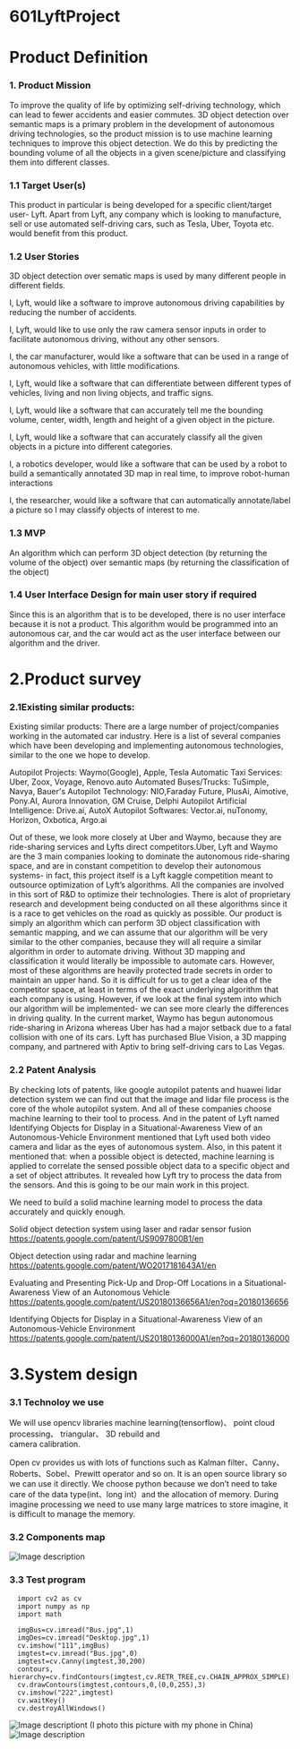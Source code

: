 # 601LyftProject
# Product Definition
### 1. Product Mission
   To improve the quality of life by optimizing self-driving technology, which can lead to fewer accidents and easier commutes. 3D object detection over semantic maps is a primary problem in the development of autonomous driving technologies, so the product mission is to use machine learning techniques to improve this object detection. We do this by predicting the bounding volume of all the objects in a given scene/picture and classifying them into different classes. 

### 1.1 Target User(s)
   This product in particular is being developed for a specific client/target user- Lyft. Apart from Lyft, any company which is looking to manufacture, sell or use automated self-driving cars, such as Tesla, Uber, Toyota etc. would benefit from this product. 
### 1.2 User Stories
  3D object detection over sematic maps is used by many different people in different fields. 
  
  I, Lyft, would like a software to improve autonomous driving capabilities by reducing the number of accidents.
  
  I, Lyft, would like to use only the raw camera sensor inputs in order to facilitate autonomous driving, without any other sensors. 
  
  I, the car manufacturer, would like a software that can be used in a range of autonomous vehicles, with little modifications.
  
  I, Lyft, would like a software that can differentiate between different types of vehicles, living and non living objects, and traffic     signs. 
  
  I, Lyft, would like a software that can accurately tell me the bounding volume, center, width, length and height of a given object in     the picture. 
  
  I, Lyft, would like a software that can accurately classify all the given objects in a picture into different categories. 
  
  I, a robotics developer, would like a software that can be used by a robot to build a semantically annotated 3D map in real time, to       improve robot-human interactions
  
  I, the researcher, would like a software that can automatically annotate/label a picture so I may classify objects of interest to me. 

  
### 1.3 MVP
   An algorithm which can perform 3D object detection (by returning the volume of the object) over semantic maps (by returning the classification of the object) 
### 1.4 User Interface Design for main user story if required
   Since this is an algorithm that is to be developed, there is no user interface because it is not a product. This algorithm would be programmed into an autonomous car, and the car would act as the user interface between our algorithm and the driver.     

# 2.Product survey
### 2.1Existing similar products:
   Existing similar products: There are a large number of project/companies working in the automated car industry. Here is a list of several companies which have been developing and implementing autonomous technologies, similar to the one we hope to develop. 
    
   Autopilot Projects: Waymo(Google), Apple, Tesla
   Automatic Taxi Services:  Uber, Zoox, Voyage, Renovo.auto
   Automated Buses/Trucks: TuSimple, Navya, Bauer's
   Autopilot Technology: NIO,Faraday Future, PlusAi, Aimotive, Pony.AI, Aurora Innovation, GM Cruise, Delphi
   Autopilot Artificial Intelligence: Drive.ai, AutoX
   Autopilot Softwares:  Vector.ai, nuTonomy, Horizon, Oxbotica, Argo.ai
    
   Out of these, we look more closely at Uber and Waymo, because they are ride-sharing services and Lyfts direct competitors.Uber, Lyft and Waymo are the 3 main companies looking to dominate the autonomous ride-sharing space, and are in constant competition to develop their autonomous systems- in fact, this project itself is a Lyft kaggle competition meant to outsource optimization of Lyft’s algorithms. All the companies are involved in this sort of R&D to optimize their technologies. 
   There is alot of proprietary research and development being conducted on all these algorithms since it is a race to get vehicles on the road as quickly as possible. Our product is simply an algorithm which can perform 3D object classification with semantic mapping, and we can assume that our algorithm will be very similar to the other companies, because they will all require a similar algorithm in order to automate driving. Without 3D mapping and classification it would literally be impossible to automate cars. However, most of these algorithms are heavily protected trade secrets in order to maintain an upper hand. So it is difficult for us to get a clear idea of the competitor space, at least in terms of the exact underlying algorithm that each company is using. 
    However, if we look at the final system into which our algorithm will be implemented- we can see more clearly the differences in driving quality. In the current market, Waymo has begun autonomous ride-sharing in Arizona whereas Uber has had a major setback due to a fatal collision with one of its cars. Lyft has purchased Blue Vision, a 3D mapping company, and partnered with Aptiv to bring self-driving cars to Las Vegas. 

### 2.2 Patent Analysis
   By checking lots of patents, like google autopilot patents and huawei lidar detection system we can find out that the image and lidar file process is the core of the whole autopilot system. And all of these companies choose machine learning to their tool to process. And in the patent of Lyft named Identifying Objects for Display in a Situational-Awareness View of an Autonomous-Vehicle Environment mentioned that Lyft used both video camera and lidar as the eyes of autonomous system. Also, in this patent it mentioned that: when a possible object is detected, machine learning is applied to correlate the sensed possible object data to a specific object and a set of object attributes. It revealed how Lyft try to process the data from the sensors. And this is going to be our main work in this project.
  
   We need to build a solid machine learning model to process the data accurately and quickly enough.
  
   Solid object detection system using laser and radar sensor fusion
   https://patents.google.com/patent/US9097800B1/en
  
   Object detection using radar and machine learning
   https://patents.google.com/patent/WO2017181643A1/en
  
   Evaluating and Presenting Pick-Up and Drop-Off Locations in a Situational-Awareness View of an Autonomous Vehicle
   https://patents.google.com/patent/US20180136656A1/en?oq=20180136656

   Identifying Objects for Display in a Situational-Awareness View of an Autonomous-Vehicle Environment
   https://patents.google.com/patent/US20180136000A1/en?oq=20180136000

# 3.System design
### 3.1 Technoloy we use
   We will use 
   opencv libraries 
   machine learning(tensorflow)、
   point cloud processing、
   triangular、
   3D rebuild  and  
   camera calibration.
  
   Open cv provides us with lots of functions such as Kalman filter、Canny、Roberts、Sobel、Prewitt operator and so on. It is an open source library so we can use it directly. We choose python because we don’t need to take care of the data type(int、long int）and the allocation of memory. During imagine processing we need to use many large matrices to store imagine, it is difficult to manage the memory.
### 3.2 Components map
![Image description]()
### 3.3 Test program
      import cv2 as cv
      import numpy as np
      import math

      imgBus=cv.imread("Bus.jpg",1)
      imgDes=cv.imread("Desktop.jpg",1)
      cv.imshow("111",imgBus)
      imgtest=cv.imread("Bus.jpg",0)
      imgtest=cv.Canny(imgtest,30,200)
      contours, hierarchy=cv.findContours(imgtest,cv.RETR_TREE,cv.CHAIN_APPROX_SIMPLE)
      cv.drawContours(imgtest,contours,0,(0,0,255),3)
      cv.imshow("222",imgtest)
      cv.waitKey()
      cv.destroyAllWindows()
 ![Image description](https://github.com/NityaRaju/601LyftProject/blob/master/Test%20bus0.JPG)t
                  (I photo this picture with my phone in China)
 ![Image description](https://github.com/NityaRaju/601LyftProject/blob/master/Test%20bus1.JPG)
